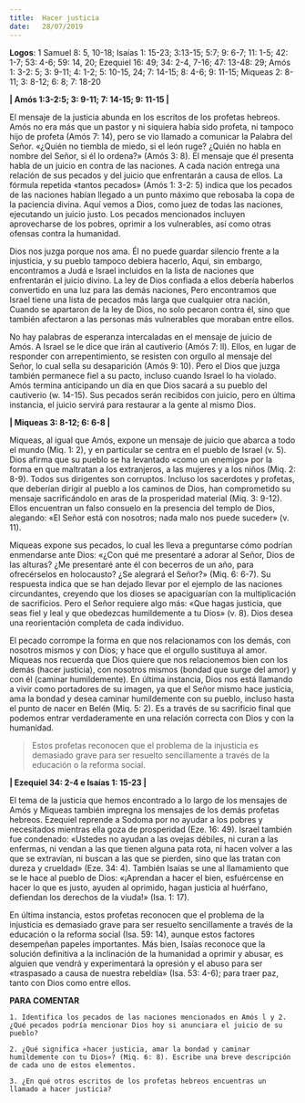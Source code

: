 ```yaml
---
title:  Hacer justicia 
date:   28/07/2019
---
```


**Logos**: 1 Samuel 8: 5, 10-18; Isaías 1: 15-23; 3:13-15; 5:7; 9: 6-7; 11: 1-5; 42: 1-7; 53: 4-6; 59: 14, 20;  Ezequiel 16: 49; 34: 2-4, 7-16; 47: 13-48: 29; Amós 1: 3-2: 5; 3: 9-11; 4: 1-2; 5: 10-15, 24; 7: 14-15; 8: 4-6; 9: 11-15; Miqueas 2: 8-11; 3: 8-12; 6: 8; 7: 18-20 

**| Amós 1:3-2:5; 3: 9-11; 7: 14-15; 9: 11-15 |**

El mensaje de la justicia abunda en los escritos de los profetas hebreos. Amós no era más que un pastor y ni siquiera había sido profeta, ni tampoco hijo de profeta (Amós 7: 14), pero se vio llamado a comunicar la Palabra del Señor. «¿Quién no tiembla de miedo, si el león ruge? ¿Quién no habla en nombre del Señor, si él lo ordena?» (Amós 3: 8). El mensaje que él presenta habla de un juicio en contra de las naciones. A cada nación entrega una relación de sus pecados y del juicio que enfrentarán a causa de ellos. La fórmula repetida «tantos pecados» (Amós 1: 3-2: 5) indica que los pecados de las naciones habían llegado a un punto máximo que rebosaba la copa de la paciencia divina. Aquí vemos a Dios, como juez de todas las naciones, ejecutando un juicio justo. Los pecados mencionados incluyen aprovecharse de los pobres, oprimir a los vulnerables, así como otras ofensas contra la humanidad. 

Dios nos juzga porque nos ama. Él no puede guardar silencio frente a la injusticia, y su pueblo tampoco debiera hacerlo, Aquí, sin embargo, encontramos a Judá e Israel incluidos en la lista de naciones que enfrentarán el juicio divino. La ley de Dios confiada a ellos debería haberlos convertido en una luz para las demás naciones, Pero encontramos que Israel tiene una lista de pecados más larga que cualquier otra nación, Cuando se apartaron de la ley de Dios, no solo pecaron contra él, sino que también afectaron a las personas más vulnerables que moraban entre ellos. 

No hay palabras de esperanza intercaladas en el mensaje de juicio de Amós. A Israel se le dice que irán al cautiverio (Amós 7: ll). Ellos, en lugar de responder con arrepentimiento, se resisten con orgullo al mensaje del Señor, lo cual sella su desaparición (Amós 9: 10). Pero el Dios que juzga también permanece fiel a su pacto, incluso cuando Israel lo ha violado. Amós termina anticipando un día en que Dios sacará a su pueblo del cautiverio (w. 14-15). Sus pecados serán recibidos con juicio, pero en última instancia, el juicio servirá para restaurar a la gente al mismo Dios. 

**| Miqueas 3: 8-12; 6: 6-8 |**

Miqueas, al igual que Amós, expone un mensaje de juicio que abarca a todo el mundo (Miq. 1: 2), y en particular se centra en el pueblo de Israel (v. 5). Dios afirma que su pueblo se ha levantado «como un enemigo» por la forma en que maltratan a los extranjeros, a las mujeres y a los niños (Miq. 2: 8-9). Todos sus dirigentes son corruptos. Incluso los sacerdotes y profetas, que deberían dirigir al pueblo a los caminos de Dios, han comprometido su mensaje sacrificándolo en aras de la prosperidad material (Miq. 3: 9-12). Ellos encuentran un falso consuelo en la presencia del templo de Dios, alegando: «El Señor está con nosotros; nada malo nos puede suceder» (v. 11). 

Miqueas expone sus pecados, lo cual les lleva a preguntarse cómo podrían enmendarse ante Dios: «¿Con qué me presentaré a adorar al Señor, Dios de las alturas? ¿Me presentaré ante él con becerros de un año, para ofrecérselos en holocausto? ¿Se alegrará el Señor?» (Miq. 6: 6-7). Su respuesta indica que se han dejado llevar por el ejemplo de las naciones circundantes, creyendo que los dioses se apaciguarían con la multiplicación de sacrificios. Pero el Señor requiere algo más: «Que hagas justicia, que seas fiel y leal y que obedezcas humildemente a tu Dios» (v. 8). Dios desea una reorientación completa de cada individuo. 

El pecado corrompe la forma en que nos relacionamos con los demás, con nosotros mismos y con Dios; y hace que el orgullo sustituya al amor. Miqueas nos recuerda que Dios quiere que nos relacionemos bien con los demás (hacer justicia), con nosotros mismos (bondad que surge del amor) y con él (caminar humildemente). En última instancia, Dios nos está llamando a vivir como portadores de su imagen, ya que el Señor mismo hace justicia, ama la bondad y desea caminar humildemente con su pueblo, incluso hasta el punto de nacer en Belén (Miq. 5: 2). Es a través de su sacrificio final que podemos entrar verdaderamente en una relación correcta con Dios y con la humanidad. 

> Estos profetas reconocen que el problema de la injusticia es demasiado grave para ser resuelto sencillamente a través de la educación o la reforma social. 

**| Ezequiel 34: 2-4 e Isaías 1: 15-23 |**

El tema de la justicia que hemos encontrado a lo largo de los mensajes de Amós y Miqueas también impregna los mensajes de los demás profetas hebreos. Ezequiel reprende a Sodoma por no ayudar a los pobres y necesitados mientras ella goza de prosperidad (Eze. 16: 49). Israel también fue condenado: «Ustedes no ayudan a las ovejas débiles, ni curan a las enfermas, ni vendan a las que tienen alguna pata rota, ni hacen volver a las que se extravían, ni buscan a las que se pierden, sino que las tratan con dureza y crueldad» (Eze. 34: 4). También Isaías se une al llamamiento que se le hace al pueblo de Dios: «¡Aprendan a hacer el bien, esfuércense en hacer lo que es justo, ayuden al oprimido, hagan justicia al huérfano, defiendan los derechos de la viuda!» (Isa. 1: 17). 

En última instancia, estos profetas reconocen que el problema de la injusticia es demasiado grave para ser resuelto sencillamente a través de la educación o la reforma social (Isa. 59: 14), aunque estos factores desempeñan papeles importantes. Más bien, Isaías reconoce que la solución definitiva a la inclinación de la humanidad a oprimir y abusar, es alguien que vendrá y experimentará la opresión y el abuso para ser «traspasado a causa de nuestra rebeldía» (Isa. 53: 4-6); para traer paz, tanto con Dios como entre ellos. 

**PARA COMENTAR** 

`1. Identifica los pecados de las naciones mencionados en Amós l y 2. ¿Qué pecados podría mencionar Dios hoy si anunciara el juicio de su pueblo?`

`2. ¿Qué significa «hacer justicia, amar la bondad y caminar humildemente con tu Dios»? (Miq. 6: 8). Escribe una breve descripción de cada uno de estos elementos.`

`3. ¿En qué otros escritos de los profetas hebreos encuentras un llamado a hacer justicia?`